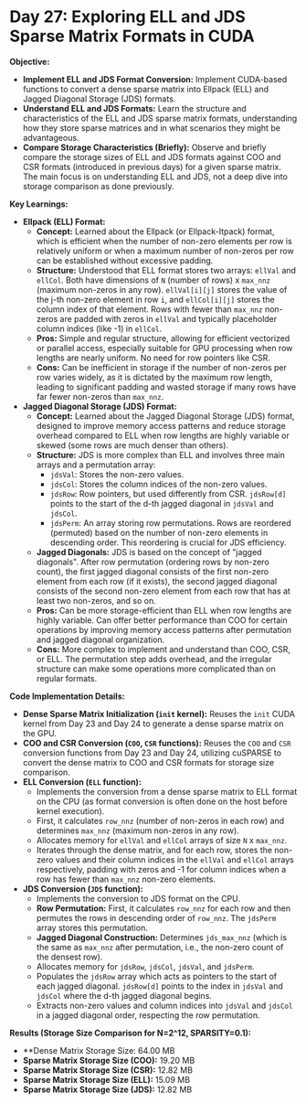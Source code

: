 # Day 27: Exploring ELL and JDS Sparse Matrix Formats in CUDA

**Objective:**
- **Implement ELL and JDS Format Conversion:**  Implement CUDA-based functions to convert a dense sparse matrix into Ellpack (ELL) and Jagged Diagonal Storage (JDS) formats.
- **Understand ELL and JDS Formats:** Learn the structure and characteristics of the ELL and JDS sparse matrix formats, understanding how they store sparse matrices and in what scenarios they might be advantageous.
- **Compare Storage Characteristics (Briefly):** Observe and briefly compare the storage sizes of ELL and JDS formats against COO and CSR formats (introduced in previous days) for a given sparse matrix. The main focus is on understanding ELL and JDS, not a deep dive into storage comparison as done previously.

**Key Learnings:**
- **Ellpack (ELL) Format:**
    - **Concept:** Learned about the Ellpack (or Ellpack-Itpack) format, which is efficient when the number of non-zero elements per row is relatively uniform or when a maximum number of non-zeros per row can be established without excessive padding.
    - **Structure:**  Understood that ELL format stores two arrays: `ellVal` and `ellCol`. Both have dimensions of `N` (number of rows) x `max_nnz` (maximum non-zeros in any row).  `ellVal[i][j]` stores the value of the j-th non-zero element in row `i`, and `ellCol[i][j]` stores the column index of that element. Rows with fewer than `max_nnz` non-zeros are padded with zeros in `ellVal` and typically placeholder column indices (like -1) in `ellCol`.
    - **Pros:**  Simple and regular structure, allowing for efficient vectorized or parallel access, especially suitable for GPU processing when row lengths are nearly uniform. No need for row pointers like CSR.
    - **Cons:**  Can be inefficient in storage if the number of non-zeros per row varies widely, as it is dictated by the maximum row length, leading to significant padding and wasted storage if many rows have far fewer non-zeros than `max_nnz`.
- **Jagged Diagonal Storage (JDS) Format:**
    - **Concept:** Learned about the Jagged Diagonal Storage (JDS) format, designed to improve memory access patterns and reduce storage overhead compared to ELL when row lengths are highly variable or skewed (some rows are much denser than others).
    - **Structure:** JDS is more complex than ELL and involves three main arrays and a permutation array:
        - `jdsVal`: Stores the non-zero values.
        - `jdsCol`: Stores the column indices of the non-zero values.
        - `jdsRow`: Row pointers, but used differently from CSR. `jdsRow[d]` points to the start of the d-th jagged diagonal in `jdsVal` and `jdsCol`.
        - `jdsPerm`: An array storing row permutations. Rows are reordered (permuted) based on the number of non-zero elements in descending order. This reordering is crucial for JDS efficiency.
    - **Jagged Diagonals:** JDS is based on the concept of "jagged diagonals". After row permutation (ordering rows by non-zero count), the first jagged diagonal consists of the first non-zero element from each row (if it exists), the second jagged diagonal consists of the second non-zero element from each row that has at least two non-zeros, and so on.
    - **Pros:** Can be more storage-efficient than ELL when row lengths are highly variable. Can offer better performance than COO for certain operations by improving memory access patterns after permutation and jagged diagonal organization.
    - **Cons:** More complex to implement and understand than COO, CSR, or ELL. The permutation step adds overhead, and the irregular structure can make some operations more complicated than on regular formats.

**Code Implementation Details:**

- **Dense Sparse Matrix Initialization (`init` kernel):** Reuses the `init` CUDA kernel from Day 23 and Day 24 to generate a dense sparse matrix on the GPU.
- **COO and CSR Conversion (`COO`, `CSR` functions):** Reuses the `COO` and `CSR` conversion functions from Day 23 and Day 24, utilizing cuSPARSE to convert the dense matrix to COO and CSR formats for storage size comparison.
- **ELL Conversion (`ELL` function):**
    - Implements the conversion from a dense sparse matrix to ELL format on the CPU (as format conversion is often done on the host before kernel execution).
    - First, it calculates `row_nnz` (number of non-zeros in each row) and determines `max_nnz` (maximum non-zeros in any row).
    - Allocates memory for `ellVal` and `ellCol` arrays of size `N` x `max_nnz`.
    - Iterates through the dense matrix, and for each row, stores the non-zero values and their column indices in the `ellVal` and `ellCol` arrays respectively, padding with zeros and -1 for column indices when a row has fewer than `max_nnz` non-zero elements.
- **JDS Conversion (`JDS` function):**
    - Implements the conversion to JDS format on the CPU.
    - **Row Permutation:** First, it calculates `row_nnz` for each row and then permutes the rows in descending order of `row_nnz`. The `jdsPerm` array stores this permutation.
    - **Jagged Diagonal Construction:**  Determines `jds_max_nnz` (which is the same as `max_nnz` after permutation, i.e., the non-zero count of the densest row).
    - Allocates memory for `jdsRow`, `jdsCol`, `jdsVal`, and `jdsPerm`.
    - Populates the `jdsRow` array which acts as pointers to the start of each jagged diagonal. `jdsRow[d]` points to the index in `jdsVal` and `jdsCol` where the d-th jagged diagonal begins.
    - Extracts non-zero values and column indices into `jdsVal` and `jdsCol` in a jagged diagonal order, respecting the row permutation.

**Results (Storage Size Comparison for N=2^12, SPARSITY=0.1):**
- **Dense Matrix Storage Size: 64.00 MB
- **Sparse Matrix Storage Size (COO):** 19.20 MB
- **Sparse Matrix Storage Size (CSR):** 12.82 MB
- **Sparse Matrix Storage Size (ELL):** 15.09 MB
- **Sparse Matrix Storage Size (JDS):** 12.82 MB